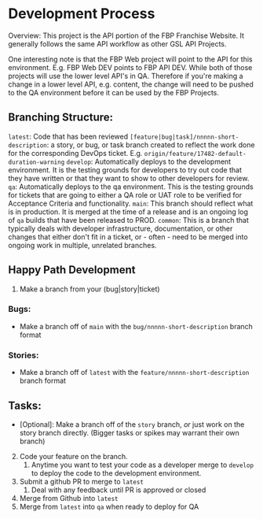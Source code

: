 # Development Process

Overview: This project is the API portion of the FBP Franchise Website. It generally follows the same API workflow as other GSL API Projects.

One interesting note is that the FBP Web project will point to the API for this environment.  E.g. FBP Web DEV points to FBP API DEV. While both of those projects will use the lower level API's in QA.  Therefore if you're making a change in a lower level API, e.g. content, the change will need to be pushed to the QA environment before it can be used by the FBP Projects.

## Branching Structure:
`latest`: Code that has been reviewed
`[feature|bug|task]/nnnnn-short-description`: a story, or bug, or task branch created to reflect the work done for the corresponding DevOps ticket.  E.g. `origin/feature/17482-default-duration-warning`
`develop`: Automatically deploys to the development environment.  It is the testing grounds for developers to try out code that they have written or that they want to show to other developers for review.
`qa`: Automatically deploys to the qa environment. This is the testing grounds for tickets that are going to either a QA role or UAT role to be verified for Acceptance Criteria and functionality.
`main`: This branch should reflect what is in production.  It is merged at the time of a release and is an ongoing log of `qa` builds that have been released to PROD.
`common`: This is a branch that typically deals with developer infrastructure, documentation, or other changes that either don't fit in a ticket, or - often - need to be merged into ongoing work in multiple, unrelated branches.

## Happy Path Development
1. Make a branch from your (bug|story|ticket)

### Bugs:
- Make a branch off of `main` with the `bug/nnnnn-short-description` branch format

### Stories:
- Make a branch off of `latest` with the `feature/nnnnn-short-description` branch format

## Tasks:
- [Optional]: Make a branch off of the `story` branch, *or* just work on the story branch directly. (Bigger tasks or spikes may warrant their own branch)

2. Code your feature on the branch.
    1. Anytime you want to test your code as a developer merge to `develop` to deploy the code to the development environment.
4. Submit a github PR to merge to `latest`
    1. Deal with any feedback until PR is approved or closed
5. Merge from Github into `latest`
6. Merge from `latest` into `qa` when ready to deploy for QA
